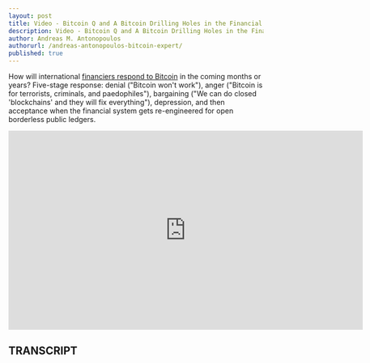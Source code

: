 ```yaml
---
layout: post
title: Video - Bitcoin Q and A Bitcoin Drilling Holes in the Financial System Dam
description: Video - Bitcoin Q and A Bitcoin Drilling Holes in the Financial System Dam
author: Andreas M. Antonopoulos
authorurl: /andreas-antonopoulos-bitcoin-expert/
published: true
---
```


<p>How will international <a href="/full-blast-on-bitcoin-price-reaches-1500-usd/">financiers respond to Bitcoin</a> in the coming months or years? Five-stage response: denial ("Bitcoin won't work"), anger ("Bitcoin is for terrorists, criminals, and paedophiles"), bargaining ("We can do closed 'blockchains' and they will fix everything"), depression, and then acceptance when the financial system gets re-engineered for open borderless public ledgers.</p>

<center><iframe width="700" height="394" src="https://www.youtube.com/embed/aTnmrS8s8Jw?list=PLPQwGV1aLnTsHvzevl9BAUlfsfwFfU7aP" frameborder="0" allowfullscreen></iframe></center>

<h2>TRANSCRIPT</h2>
